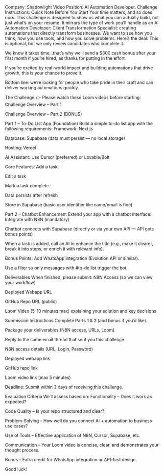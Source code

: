 Company: Shadowlight Video
Position: AI Automation Developer.
Challenge Instructions:
Quick Note Before You Start
Your time matters, and so does ours.
This challenge is designed to show us what you can actually build, not just what’s on your resume. It mirrors the type of work you’ll handle as an AI Automation Developer: Client Transformation Specialist: creating automations that directly transform businesses.
We want to see how you think, how you use tools, and how you solve problems.
Here’s the deal:
This is optional, but we only review candidates who complete it.

We know it takes time…that’s why we’ll send a $300 cash bonus after your first month if you’re hired, as thanks for putting in the effort.

If you’re excited by real-world impact and building automations that drive growth, this is your chance to prove it.

Bottom line: we’re looking for people who take pride in their craft and can deliver working automations quickly.

The Challenge
👉 Please watch these Loom videos before starting:
Challenge Overview – Part 1

Challenge Overview – Part 2 (BONUS)

Part 1 – To-Do List App (Foundation)
Build a simple to-do list app with the following requirements:
Framework: Next.js

Database: Supabase (data must persist — no local storage)

Hosting: Vercel

AI Assistant: Use Cursor (preferred) or Lovable/Bolt

Core Features:
Add a task

Edit a task

Mark a task complete

Data persists after refresh

Store in Supabase (basic user identifier like name/email is fine)

Part 2 – Chatbot Enhancement
Extend your app with a chatbot interface:
Integrate with N8N (mandatory)

Chatbot connects with Supabase (directly or via your own API — API gets bonus points)

When a task is added, call an AI to enhance the title (e.g., make it clearer, break it into steps, or enrich it with relevant info).

Bonus Points:
Add WhatsApp integration (Evolution API or similar).

Use a filter so only messages with #to-do list trigger the bot.

Deliverables
When finished, please submit:
N8N Access (so we can view your workflow)

Deployed Webapp URL

GitHub Repo URL (public)

Loom Video (5-10 minutes max) explaining your solution and key decisions

Submission Instructions
Complete Parts 1 & 2 (and bonus if you’d like).

Package your deliverables (N8N access, URLs, Loom).

Reply to the same email thread that sent you this challenge:

N8N access details (URL, Login, Password)

Deployed webapp link

GitHub repo link

Loom video link (max 5 minutes)

Deadline: Submit within 3 days of receiving this challenge.

Evaluation Criteria
We’ll assess based on:
Functionality – Does it work as expected?

Code Quality – Is your repo structured and clear?

Problem-Solving – How well do you connect AI + automation to business use cases?

Use of Tools – Effective application of N8N, Cursor, Supabase, etc.

Communication – Your Loom video is concise, clear, and demonstrates your thought process.

Bonus – Extra credit for WhatsApp integration or API-first design.

Good luck!
